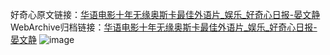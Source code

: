 好奇心原文链接：[华语电影十年无缘奥斯卡最佳外语片_娱乐_好奇心日报-晏文静](https://www.qdaily.com/articles/4608.html)
WebArchive归档链接：[华语电影十年无缘奥斯卡最佳外语片_娱乐_好奇心日报-晏文静](http://web.archive.org/web/20190623161624/https://www.qdaily.com/articles/4608.html)
![image](http://ww3.sinaimg.cn/large/007d5XDply1g3w4zhyj8hj30u03o0e81)